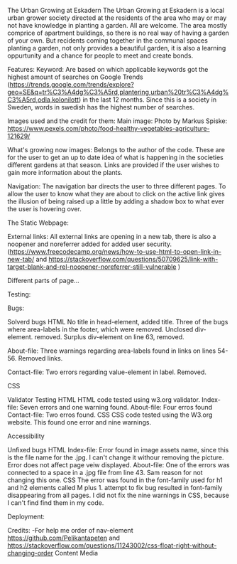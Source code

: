 The Urban Growing at Eskadern
The Urban Growing at Eskadern is a local urban grower society directed at the residents of the area who may or may not have knowledge in planting a garden. All are welcome.
The area mostly comprice of apartment buildings, so there is no real way of having a garden of your own. But recidents coming together in the communal spaces planting a garden, not only provides a beautiful garden, it is also a learning oppurtunity and a chance for people to meet and create bonds.

Features:
Keyword: Are based on which applicable keywords got the highest amount of searches on Google Trends (https://trends.google.com/trends/explore?geo=SE&q=tr%C3%A4dg%C3%A5rd,plantering,urban%20tr%C3%A4dg%C3%A5rd,odla,kolonilott) in the last 12 months. Since this is a society in Sweden, words in swedish has the highest number of searches.

Images used and the credit for them:
Main image: 
Photo by Markus Spiske: https://www.pexels.com/photo/food-healthy-vegetables-agriculture-121629/

What's growing now images:
Belongs to the author of the code. These are for the user to get an up to date idea of what is happening in the societies different gardens at that season. Links are provided if the user wishes to gain more information about the plants.

Navigation:
The navigation bar directs the user to three different pages. To allow the user to know what they are about to click on the active link gives the illusion of being raised up a little by adding a shadow box to what ever the user is hovering over.

The Static Webpage:

External links:
All external links are opening in a new tab, there is also a noopener and noreferrer added for added user security. (https://www.freecodecamp.org/news/how-to-use-html-to-open-link-in-new-tab/ and https://stackoverflow.com/questions/50709625/link-with-target-blank-and-rel-noopener-noreferrer-still-vulnerable )

Different parts of page...

Testing:

Bugs:

Solverd bugs
HTML
No title in head-element, added title.
Three of the bugs where area-labels in the footer, which were removed.
Unclosed div-element. removed.
Surplus div-element on line 63, removed.

About-file:
Three warnings regarding area-labels found in links on lines 54-56. Removed links.

Contact-file:
Two errors regarding value-element in label. Removed.

CSS


Validator Testing
HTML
HTML code tested using w3.org validator. 
Index-file:
Seven errors and one warning found.
About-file:
Four erros found
Contact-file:
Two erros found.
CSS
CSS code tested using the W3.org website.
This found one error and nine warnings.

Accessibility

Unfixed bugs
HTML
Index-file:
Error found in image assets name, since this is the file name for the .jpg. I can't change it withour removing the picture. Error does not affect page veiw displayed.
About-file:
One of the errors was connected to a space in a .jpg file from line 43. Sam reason for not changing this one.
CSS
The error was found in the font-family used for h1 and h2 elements called M plus 1. attempt to fix bug resulted in font-family disappearing from all pages.
I did not fix the nine warnings in CSS, because I can't find find them in my code.

Deployment:

Credits:
-For help me order of nav-element https://github.com/Pelikantapeten and https://stackoverflow.com/questions/11243002/css-float-right-without-changing-order 
Content
Media
